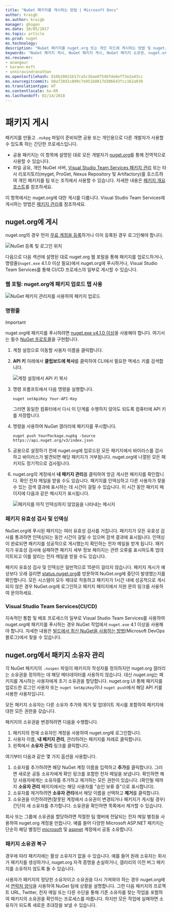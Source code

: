 ```yaml
---
title: "NuGet 패키지를 게시하는 방법 | Microsoft Docs"
author: kraigb
ms.author: kraigb
manager: ghogen
ms.date: 10/05/2017
ms.topic: article
ms.prod: nuget
ms.technology: 
description: "NuGet 패키지를 nuget.org 또는 개인 피드에 게시하는 방법 및 nuget.org에서 패키지 소유권을 관리하는 방법에 대한 자세한 지침입니다."
keywords: "NuGet 패키지 게시, NuGet 패키지 게시, NuGet 패키지 소유권, nuget.org에 게시, 개인 NuGet 피드"
ms.reviewer:
- anangaur
- karann-msft
- unniravindranathan
ms.openlocfilehash: 610b20831b17ca5c1bae07546fde6eff3e2e43cc
ms.sourcegitcommit: b0af28d1c809c7e951b0817d306643fcc162a030
ms.translationtype: HT
ms.contentlocale: ko-KR
ms.lasthandoff: 02/14/2018
---
```

# <a name="publishing-packages"></a>패키지 게시

패키지를 만들고 `.nukpg` 파일이 준비되면 공용 또는 개인용으로 다른 개발자가 사용할 수 있도록 하는 간단한 프로세스입니다.

- 공용 패키지는 이 항목에 설명된 대로 모든 개발자가 [nuget.org](https://www.nuget.org/packages/manage/upload)를 통해 전역적으로 사용할 수 있습니다.
- 파일 공유, 개인 NuGet 서버, [Visual Studio Team Services 패키지 관리](https://www.visualstudio.com/docs/package/nuget/publish) 또는 타사 리포지토리(myget, ProGet, Nexus Repository 및 Artifactory)를 호스트하여 개인 패키지를 팀 또는 조직에서 사용할 수 있습니다. 자세한 내용은 [패키지 개요 호스트](../hosting-packages/overview.md)를 참조하세요.

이 항목에서는 nuget.org에 대한 게시를 다룹니다. Visual Studio Team Services에 게시하는 방법은 [패키지 관리](https://www.visualstudio.com/docs/package/nuget/publish)를 참조하세요.

## <a name="publish-to-nugetorg"></a>nuget.org에 게시

nuget.org의 경우 먼저 [무료 계정을 등록](https://www.nuget.org/users/account/LogOn?returnUrl=%2F)하거나 이미 등록된 경우 로그인해야 합니다.

![NuGet 등록 및 로그인 위치](media/publish_NuGetSignIn.png)

다음으로 다음 섹션에 설명된 대로 nuget.org 웹 포털을 통해 패키지를 업로드하거나, 명령줄(`nuget.exe` 4.1.0 이상 필요)에서 nuget.org에 푸시하거나, Visual Studio Team Services를 통해 CI/CD 프로세스의 일부로 게시할 수 있습니다.

### <a name="web-portal-use-the-upload-package-tab-on-nugetorg"></a>웹 포털: nuget.org에 패키지 업로드 탭 사용

![NuGet 패키지 관리자를 사용하여 패키지 업로드](media/publish_UploadYourPackage.PNG)

### <a name="command-line"></a>명령줄

> [!Important]
> nuget.org에 패키지를 푸시하려면 [nuget.exe v4.1.0 이상](https://www.nuget.org/downloads)을 사용해야 합니다. 여기서는 필수 [NuGet 프로토콜](../api/nuget-protocols.md)을 구현합니다.

1. 계정 설정으로 이동할 사용자 이름을 클릭합니다.
1. **API 키** 아래에서 **클립보드에 복사**를 클릭하여 CLI에서 필요한 액세스 키를 검색합니다.

    ![계정 설정에서 API 키 복사](media/publish_APIKey.png)

1. 명령 프롬프트에서 다음 명령을 실행합니다.

    ```cli
    nuget setApiKey Your-API-Key
    ```

    그러면 동일한 컴퓨터에서 다시 이 단계를 수행하지 않아도 되도록 컴퓨터에 API 키를 저장합니다.

1. 명령을 사용하여 NuGet 갤러리에 패키지를 푸시합니다.

    ```cli
    nuget push YourPackage.nupkg -Source https://api.nuget.org/v3/index.json
    ```

1. 공용으로 설정하기 전에 nuget.org에 업로드된 모든 패키지에서 바이러스를 검사하고 바이러스가 발견되면 해당 패키지가 거부됩니다. nuget.org에 나열된 모든 패키지도 정기적으로 검사됩니다.

1. nuget.org의 계정에서 **내 패키지 관리**를 클릭하여 방금 게시한 패키지를 확인합니다. 확인 전자 메일을 받을 수도 있습니다. 패키지를 인덱싱하고 다른 사용자가 찾을 수 있는 검색 결과에 표시하는 데 시간이 걸릴 수 있습니다. 이 시간 동안 패키지 페이지에 다음과 같은 메시지가 표시됩니다.

    ![패키지를 아직 인덱싱하지 않았음을 나타내는 메시지](media/publish_NotYetIndexed.png)

### <a name="package-validation-and-indexing"></a>패키지 유효성 검사 및 인덱싱

NuGet.org에 푸시된 패키지는 여러 유효성 검사를 거칩니다. 패키지가 모든 유효성 검사를 통과하면 인덱싱되는 동안 시간이 걸릴 수 있으며 검색 결과에 표시됩니다. 인덱싱이 완료되면 패키지를 성공적으로 게시했는지 확인하는 전자 메일을 받게 됩니다. 패키지가 유효성 검사에 실패하면 패키지 세부 정보 페이지는 관련 오류를 표시하도록 업데이트되고 이를 알리는 전자 메일을 받을 수도 있습니다.

패키지 유효성 검사 및 인덱싱은 일반적으로 15분이 걸리지 않습니다. 패키지 게시가 예상보다 오래 걸리면 [status.nuget.org](https://status.nuget.org/)를 방문하여 NuGet.org에 중단이 발생했는지를 확인합니다. 모든 시스템이 모두 제대로 작동하고 패키지가 1시간 내에 성공적으로 게시되지 않은 경우 NuGet.org에 로그인하고 패키지 페이지에서 지원 문의 링크를 사용하여 문의하세요.

### <a name="visual-studio-team-services-cicd"></a>Visual Studio Team Services(CI/CD)

지속적인 통합 및 배포 프로세스의 일부로 Visual Studio Team Services를 사용하여 nuget.org에 패키지를 푸시하는 경우 NuGet 작업에서 `nuget.exe` 4.1 이상을 사용해야 합니다. 자세한 내용은 [빌드에서 최신 NuGet을 사용하는 방법](https://blogs.msdn.microsoft.com/devops/2017/09/29/using-the-latest-nuget-in-your-build/)(Microsoft DevOps 블로그)에서 찾을 수 있습니다.

## <a name="managing-package-owners-on-nugetorg"></a>nuget.org에서 패키지 소유자 관리

각 NuGet 패키지의 `.nuspec` 파일이 패키지의 작성자를 정의하지만 nuget.org 갤러리는 소유권을 정의하는 데 해당 메타데이터를 사용하지 않습니다. 대신 nuget.org는 패키지를 게시하는 사용자에게 초기 소유권을 할당합니다. nuget.org UI 통해 패키지를 업로드한 로그인 사용자 또는 `nuget SetApiKey`이나 `nuget push`에서 해당 API 키를 사용한 사용자입니다.

모든 패키지 소유자는 다른 소유자 추가와 제거 및 업데이트 게시를 포함하여 패키지에 대한 모든 권한을 갖습니다.

패키지의 소유권을 변경하려면 다음을 수행합니다.

1. 패키지의 현재 소유자인 계정을 사용하여 nuget.org에 로그인합니다.
1. 사용자 이름, **내 패키지 관리**, 관리하려는 패키지를 차례로 클릭합니다.
1. 왼쪽에서 **소유자 관리** 링크를 클릭합니다.

여기부터 다음과 같은 몇 가지 옵션을 사용합니다.

1. 소유자를 추가하려면 해당 NuGet 계정 이름을 입력하고 **추가**를 클릭합니다. 그러면 새로운 공동 소유자에게 확인 링크를 포함한 전자 메일을 보냅니다. 확인하면 해당 사용자에게는 소유자를 추가하고 제거하는 모든 권한이 있습니다. (확인될 때까지 **소유자 관리** 페이지에서는 해당 사용자를 "승인 보류 중"으로 표시합니다).
1. 소유자를 제거하려면 **소유자 관리**에서 해당 이름을 선택하고 **제거**를 클릭합니다.
1. 소유권을 이전하려면(잘못된 계정에서 소유권이 변경되거나 패키지가 게시될 경우) 간단히 새 소유자를 추가합니다. 소유권을 확인하면 목록에서 제거할 수 있습니다.

회사 또는 그룹에 소유권을 할당하려면 적절한 팀 멤버에 전달되는 전자 메일 별칭을 사용하여 nuget.org 계정을 만듭니다. 예를 들어 다양한 Microsoft ASP.NET 패키지는 단순히 해당 별칭인 [microsoft](http://nuget.org/profiles/microsoft) 및 [aspnet](http://nuget.org/profiles/aspnet) 계정에서 공동 소유합니다.

### <a name="recovering-package-ownership"></a>패키지 소유권 복구

경우에 따라 패키지에는 활성 소유자가 없을 수 있습니다. 예를 들어 원래 소유자는 회사가 패키지를 생성하거나, nuget.org 자격 증명을 손실하거나, 갤러리의 이전 버그 패키지를 소유하지 않도록 둘 수 있습니다.

사용자가 패키지의 정당한 소유자이고 소유권을 다시 가져와야 하는 경우 nuget.org에서 [연락처 양식](https://www.nuget.org/policies/Contact)을 사용하여 NuGet 팀에 상황을 설명합니다. 그런 다음 패키지의 프로젝트 URL, Twitter, 전자 메일 또는 다른 수단을 통해 기존 소유자를 찾는 작업을 포함하여 패키지의 소유권을 확인하는 프로세스를 따릅니다. 하지만 모든 작업에 실패하면 소유자가 되도록 새로운 초대장을 보낼 수 있습니다.
